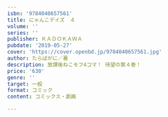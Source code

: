 ```yaml
---
isbn: '9784040657561'
title: にゃんこデイズ　４
volume: ''
series: ''
publisher: ＫＡＤＯＫＡＷＡ
pubdate: '2019-05-27'
cover: 'https://cover.openbd.jp/9784040657561.jpg'
author: たらばがに／著
description: 放課後ねこモフ4コマ！ 待望の第４巻！
price: '630'
genre: ''
target: 一般
format: コミック
content: コミックス・劇画

---
```

